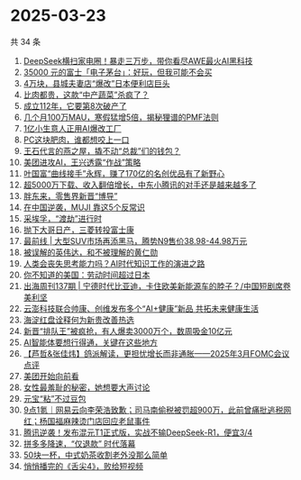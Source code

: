 # 2025-03-23

共 34 条

<!-- BEGIN 36KR -->
<!-- 最后更新时间 2025-03-23 09:18:23 +0800 -->
1. [DeepSeek横扫家电圈！暴走三万步，带你看尽AWE最火AI黑科技](https://36kr.com/p/3215793369844872)
1. [35000 元的富士「电子茅台」：好玩，但我可能不会买](https://36kr.com/p/3216904958512005)
1. [4万块，县城夫妻店“爆改”日本便利店巨头](https://36kr.com/p/3216802604534661)
1. [比肉都贵，这款“中产蔬菜”杀疯了？](https://36kr.com/p/3216750583893129)
1. [成立112年，它要第8次破产了](https://36kr.com/p/3216798506912902)
1. [几个月100万MAU，寒假猛增5倍，揭秘狸谱的PMF法则](https://36kr.com/p/3201257003125121)
1. [1亿小生意人正用AI爆改工厂](https://36kr.com/p/3216093999162626)
1. [PC这块肥肉，谁都想咬上一口](https://36kr.com/p/3216134376295559)
1. [王石代言的燕之屋，撬不动“总裁”们的钱包？](https://36kr.com/p/3216807673013760)
1. [美团进攻AI，王兴透露“作战”策略](https://36kr.com/p/3216881632168836)
1. [叶国富“曲线接手”永辉，赚了170亿的名创优品有了新野心](https://36kr.com/p/3216992984059015)
1. [超5000万下载、收入翻倍增长，中东小腾讯的对手还是越来越多了](https://36kr.com/p/3215959362800519)
1. [胖东来，零售界新晋“博导”](https://36kr.com/p/3216060367653764)
1. [在中国逆袭，MUJI 靠这5个反常识](https://36kr.com/p/3215687346899848)
1. [采埃孚，“渡劫”进行时](https://36kr.com/p/3216700022738052)
1. [抛下大哥日产，三菱转投富士康](https://36kr.com/p/3216699894254720)
1. [最前线 | 大型SUV市场再添黑马，腾势N9售价38.98-44.98万元](https://36kr.com/p/3217054143827076)
1. [被误解的英伟达，和不被理解的黄仁勋](https://36kr.com/p/3216908791532424)
1. [人类会丧失思考能力吗？AI时代知识工作的演进之路](https://36kr.com/p/3210529182844035)
1. [你不知道的美国：劳动时间超过日本](https://36kr.com/p/3216699321797766)
1. [出海周刊137期 | 宁德时代比亚迪，卡住欧美新能源车的脖子？/中国短剧席卷美利坚](https://36kr.com/p/3216193873283973)
1. [云澎科技联合帅康、创维发布多个“AI+健康”新品 共拓未来健康生活](https://36kr.com/p/3215896307239812)
1. [海淀红盘诠释何为新贵改善热选](https://36kr.com/p/3217437869067396)
1. [新晋“排队王”被疯抢，有人爆卖3000万个，数周吸金10亿元](https://36kr.com/p/3217438381591685)
1. [AI智能体要想行得通，关键在这些地方](https://36kr.com/p/3201225995337348)
1. [【芦哲&张佳炜】鸽派解读，更担忧增长而非通胀——2025年3月FOMC会议点评](https://36kr.com/p/3215722078505856)
1. [美团开始向前看](https://36kr.com/p/3217400365403012)
1. [女性最羞耻的秘密，她想要大声讨论](https://36kr.com/p/3201102852586888)
1. [元宝“粘”不过豆包](https://36kr.com/p/3213021906177157)
1. [9点1氪｜网易云向李荣浩致歉；司马南偷税被罚超900万，此前曾痛批逃税网红；杨国福麻辣烫门店回应老鼠事件](https://36kr.com/p/3216170301115265)
1. [腾讯逆袭！发布混元T1正式版，实战不输DeepSeek-R1，便宜3/4](https://36kr.com/p/3216256675957891)
1. [拼多多降速，“仅退款” 时代落幕](https://36kr.com/p/3216112004769287)
1. [50块一杯，中式奶茶收割老外没那么简单](https://36kr.com/p/3216733147188361)
1. [悄悄播完的《舌尖4》，败给短视频](https://36kr.com/p/3216030542171016)
<!-- END 36KR -->